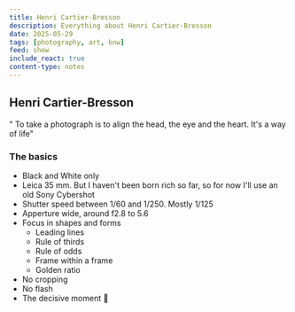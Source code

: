 ```yaml
---
title: Henri Cartier-Bresson
description: Everything about Henri Cartier-Bresson
date: 2025-05-29
tags: [photography, art, bnw]
feed: show
include_react: true
content-type: notes
---
```


## Henri Cartier-Bresson

" To take a photograph is to align the head, the eye and the heart. It's a way of life"

### The basics
* Black and White only 
* Leica 35 mm. But I haven't been born rich so far, so for now I'll use an old Sony Cybershot
* Shutter speed between 1/60 and 1/250. Mostly 1/125
* Apperture wide, around f2.8 to 5.6
* Focus in shapes and forms
	* Leading lines
	* Rule of thirds 
	* Rule of odds
	* Frame within a frame
	* Golden ratio
* No cropping
* No flash
* The decisive moment 🖤